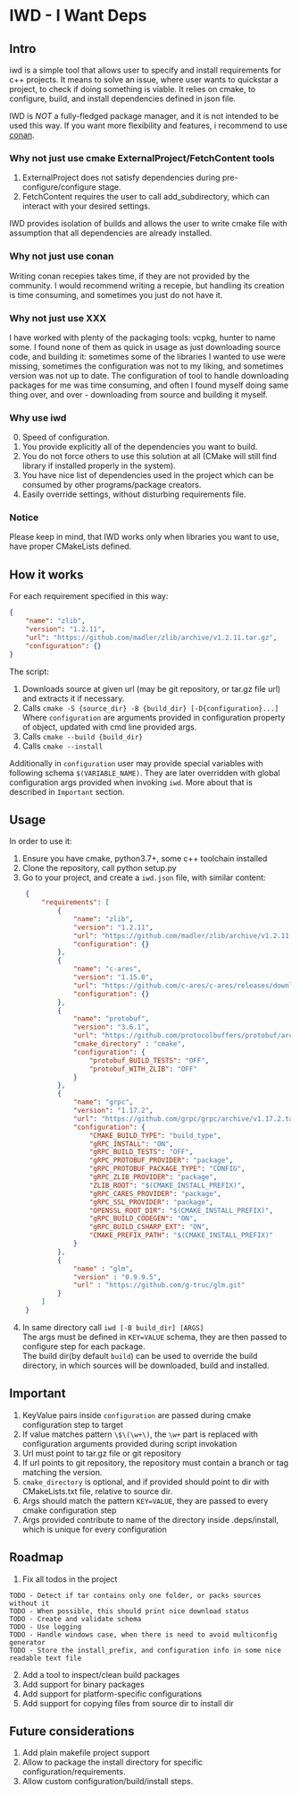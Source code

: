 # IWD - I Want Deps 

## Intro 

iwd is a simple tool that allows user to specify and install requirements for c++ projects.
It means to solve an issue, where user wants to quickstar a project, to check if doing something is viable.
It relies on cmake, to configure, build, and install dependencies defined in json file.

IWD is *NOT* a fully-fledged package manager, and it is not intended to be used this way.
If you want more flexibility and features, i recommend to use [conan](https://conan.io/).

### Why not just use cmake ExternalProject/FetchContent tools 

1. ExternalProject does not satisfy dependencies during pre-configure/configure stage.
2. FetchContent requires the user to call add_subdirectory, which can interact with your desired settings.

IWD provides isolation of builds and allows the user to write cmake file with assumption that all 
dependencies are already installed.

### Why not just use conan 

Writing conan recepies takes time, if they are not provided by the community.
I would recommend writing a recepie, but handling its creation is time consuming, and sometimes you just do not have it.

### Why not just use XXX 

I have worked with plenty of the packaging tools: vcpkg, hunter to name some.
I found none of them as quick in usage as just downloading source code, and building it:
sometimes some of the libraries I wanted to use were missing, sometimes the configuration was not to my liking, and sometimes
version was not up to date. The configuration of tool to handle downloading packages for me was time consuming, and often
I found myself doing same thing over, and over - downloading from source and building it myself. 

### Why use iwd 

0. Speed of configuration.
1. You provide explicitly all of the dependencies you want to build.
2. You do not force others to use this solution at all (CMake will still find library if installed properly in the system).
3. You have nice list of dependencies used in the project which can be consumed by other programs/package creators.
4. Easily override settings, without disturbing requirements file.

### Notice 
Please keep in mind, that IWD works only when libraries you want to use, have proper CMakeLists 
defined.

## How it works 

For each requirement specified in this way:
```json
{
    "name": "zlib",
    "version": "1.2.11",
    "url": "https://github.com/madler/zlib/archive/v1.2.11.tar.gz",
    "configuration": {}
}
```
The script:
1. Downloads source at given url (may be git repository, or tar.gz file url) and extracts it if necessary.
2. Calls `cmake -S {source_dir} -B {build_dir} [-D{configuration}...]` 
Where `configuration` are arguments provided in configuration property of object, updated with cmd line provided args.
3. Calls `cmake --build {build_dir}`
4. Calls `cmake --install`

Additionally in `configuration` user may provide special variables with following schema 
`$(VARIABLE_NAME)`. They are later overridden with global configuration args provided when invoking 
`iwd`. More about that is described in `Important` section.

## Usage

In order to use it:

1. Ensure you have cmake, python3.7+, some c++ toolchain installed
2. Clone the repository, call python setup.py 
3. Go to your project, and create a `iwd.json` file, with similar content:
```json
    {
        "requirements": [
            {
                "name": "zlib",
                "version": "1.2.11",
                "url": "https://github.com/madler/zlib/archive/v1.2.11.tar.gz",
                "configuration": {}
            },
            {
                "name": "c-ares",
                "version": "1.15.0",
                "url": "https://github.com/c-ares/c-ares/releases/download/cares-1_15_0/c-ares-1.15.0.tar.gz",
                "configuration": {}
            },
            {
                "name": "protobuf",
                "version": "3.6.1",
                "url": "https://github.com/protocolbuffers/protobuf/archive/v3.6.1.tar.gz",
                "cmake_directory" : "cmake",
                "configuration": {
                    "protobuf_BUILD_TESTS": "OFF",
                    "protobuf_WITH_ZLIB": "OFF"
                }
            },
            {
                "name": "grpc",
                "version": "1.17.2",
                "url": "https://github.com/grpc/grpc/archive/v1.17.2.tar.gz",
                "configuration": {
                    "CMAKE_BUILD_TYPE": "build_type",
                    "gRPC_INSTALL": "ON",
                    "gRPC_BUILD_TESTS": "OFF",
                    "gRPC_PROTOBUF_PROVIDER": "package",
                    "gRPC_PROTOBUF_PACKAGE_TYPE": "CONFIG",
                    "gRPC_ZLIB_PROVIDER": "package",
                    "ZLIB_ROOT": "$(CMAKE_INSTALL_PREFIX)",
                    "gRPC_CARES_PROVIDER": "package",
                    "gRPC_SSL_PROVIDER": "package",
                    "OPENSSL_ROOT_DIR": "$(CMAKE_INSTALL_PREFIX)",
                    "gRPC_BUILD_CODEGEN": "ON",
                    "gRPC_BUILD_CSHARP_EXT": "ON",
                    "CMAKE_PREFIX_PATH": "$(CMAKE_INSTALL_PREFIX)"
                }
            },
            {
                "name" : "glm",
                "version" : "0.9.9.5",
                "url" : "https://github.com/g-truc/glm.git"
            }
        ]
    }
```
4. In same directory call `iwd [-B build_dir] [ARGS]`  
The args must be defined in `KEY=VALUE` schema, they are then passed to configure step for each package.  
The build dir(by default `build`) can be used to override the build directory, in which sources will be downloaded, build and
installed.

## Important

1. KeyValue pairs inside `configuration` are passed during cmake configuration step to target
2. If value matches pattern `\$\(\w+\)`, the `\w+` part is replaced with configuration arguments provided during script invokation
3. Url must point to tar.gz file or git repository
4. If url points to git repository, the repository must contain a branch or tag matching the version.
5. `cmake_directory` is optional, and if provided should point to dir with CMakeLists.txt file, relative to source dir.
6. Args should match the pattern `KEY=VALUE`, they are passed to every cmake configuration step 
7. Args provided contribute to name of the directory inside .deps/install, which is unique for every configuration


## Roadmap 

1. Fix all todos in the project
```
TODO - Detect if tar contains only one folder, or packs sources without it
TODO - When possible, this should print nice download status
TODO - Create and validate schema
TODO - Use logging
TODO - Handle windows case, when there is need to avoid multiconfig generator
TODO - Store the install_prefix, and configuration info in some nice readable text file
```
2. Add a tool to inspect/clean build packages 
3. Add support for binary packages 
4. Add support for platform-specific configurations
5. Add support for copying files from source dir to install dir 
 
## Future considerations 

1. Add plain makefile project support 
2. Allow to package the install directory for specific configuration/requirements.
3. Allow custom configuration/build/install steps.





